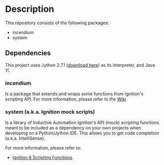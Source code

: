 # Description
This repository consists of the following packages:
* incendium
* system

## Dependencies
This project uses Jython 2.7.1 ([download here](https://www.jython.org/download.html)) as its interpreter, and Java 11.

### incendium
Is a package that extends and wraps some functions from Ignition's scripting API.  For more information, please refer to
the [Wiki](https://github.com/thecesrom/Ignition/wiki/incendium)

### system (a.k.a. Ignition mock scripts)
Is a library of Inductive Automation Ignition's API (mock) scripting functions meant to be included as a dependency on your
own projects when developing on a Python/Jython IDE. This allows you to get code completion (a.k.a. IntelliSense).

For more information, please refer to:
* [Ignition 8 Scripting Functions](https://docs.inductiveautomation.com/display/DOC80/Scripting+Functions).
